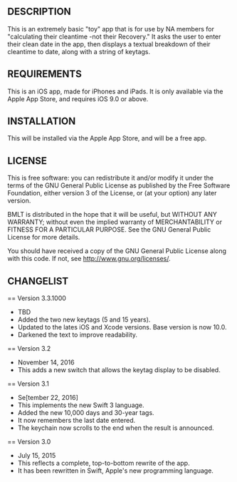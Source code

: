 DESCRIPTION
-----------
This is an extremely basic "toy" app that is for use by NA members for
"calculating their cleantime -not their Recovery."
It asks the user to enter their clean date in the app, then displays a
textual breakdown of their cleantime to date, along with a string of keytags.

REQUIREMENTS
------------
This is an iOS app, made for iPhones and iPads. It is only available via the Apple App Store, and requires iOS 9.0 or above.

INSTALLATION
------------

This will be installed via the Apple App Store, and will be a free app.

LICENSE
-------
This is free software: you can redistribute it and/or modify
it under the terms of the GNU General Public License as published by
the Free Software Foundation, either version 3 of the License, or
(at your option) any later version.

BMLT is distributed in the hope that it will be useful,
but WITHOUT ANY WARRANTY; without even the implied warranty of
MERCHANTABILITY or FITNESS FOR A PARTICULAR PURPOSE.  See the
GNU General Public License for more details.

You should have received a copy of the GNU General Public License
along with this code.  If not, see <http://www.gnu.org/licenses/>.

CHANGELIST
----------
== Version 3.3.1000
* TBD
* Added the two new keytags (5 and 15 years).
* Updated to the lates iOS and Xcode versions. Base version is now 10.0.
* Darkened the text to improve readability.

== Version 3.2
* November 14, 2016
* This adds a new switch that allows the keytag display to be disabled.

== Version 3.1
* Se[tember 22, 2016]
* This implements the new Swift 3 language.
* Added the new 10,000 days and 30-year tags.
* It now remembers the last date entered.
* The keychain now scrolls to the end when the result is announced.

== Version 3.0
* July 15, 2015
* This reflects a complete, top-to-bottom rewrite of the app.
* It has been rewritten in Swift, Apple's new programming language.
